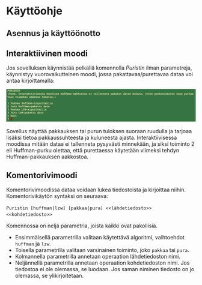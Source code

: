 # Käyttöohje

## Asennus ja käyttöönotto

## Interaktiivinen moodi

Jos sovelluksen käynnistää pelkällä komennolla _Puristin_ ilman parametreja, käynnistyy vuorovaikutteinen moodi, jossa pakattavaa/purettavaa dataa voi antaa kirjoittamalla:

![](ui1.png)

Sovellus näyttää pakkauksen tai purun tuloksen suoraan ruudulla ja tarjoaa lisäksi tietoa pakkaussuhteesta ja kuluneesta ajasta. Interaktiivisessa moodissa mitään dataa ei tallenneta pysyvästi minnekään, ja siksi toiminto 2 eli Huffman-purku olettaa, että purettaessa käytetään viimeksi tehdyn Huffman-pakkauksen aakkostoa.

## Komentorivimoodi

Komentorivimoodissa dataa voidaan lukea tiedostoista ja kirjoittaa niihin. Komentorivikäytön syntaksi on seuraava:

```Puristin [huffman|lzw] [pakkaa|pura] <<lähdetiedosto>> <<kohdetiedosto>>```

Komennossa on neljä parametria, joista kaikki ovat pakollisia.
* Ensimmäisellä parametrilla valitaan käytettävä algoritmi, vaihtoehdot `huffman` ja `lzw`.
* Toisella parametrilla valitaan varsinainen toiminto, joko `pakkaa` tai `pura`.
* Kolmannella parametrilla annetaan operaation lähdetiedoston nimi.
* Neljännellä parametrilla annetaan operaation kohdetiedoston nimi. Jos tiedostoa ei ole olemassa, se luodaan. Jos saman niminen tiedosto on jo olemassa, se ylikirjoitetaan.
